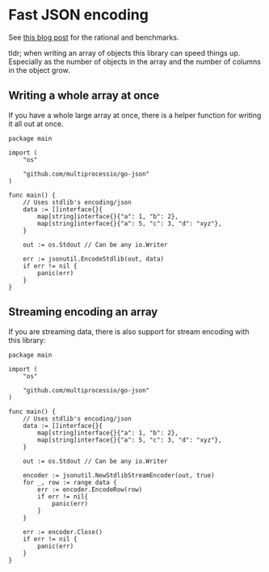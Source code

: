# Fast JSON encoding

See [this blog
post](https://datastation.multiprocess.io/blog/2022-03-03-improving-go-json-encoding-performance-for-large-arrays-of-objects.html)
for the rational and benchmarks.

tldr; when writing an array of objects this library can speed things
up. Especially as the number of objects in the array and the number of
columns in the object grow.

## Writing a whole array at once

If you have a whole large array at once, there is a helper function
for writing it all out at once.

```
package main

import (
	"os"
	
	"github.com/multiprocessio/go-json"
)

func main() {
	// Uses stdlib's encoding/json
	data := []interface{}{
		map[string]interface{}{"a": 1, "b": 2},
		map[string]interface{}{"a": 5, "c": 3, "d": "xyz"},
	}

	out := os.Stdout // Can be any io.Writer
	
	err := jsonutil.EncodeStdlib(out, data)
	if err != nil {
		panic(err)
	}
}
```

## Streaming encoding an array

If you are streaming data, there is also support for stream encoding
with this library:


```
package main

import (
	"os"
	
	"github.com/multiprocessio/go-json"
)

func main() {
	// Uses stdlib's encoding/json
	data := []interface{}{
		map[string]interface{}{"a": 1, "b": 2},
		map[string]interface{}{"a": 5, "c": 3, "d": "xyz"},
	}

	out := os.Stdout // Can be any io.Writer

	encoder := jsonutil.NewStdlibStreamEncoder(out, true)
	for _, row := range data {
		err := encoder.EncodeRow(row)
		if err != nil{
			panic(err)
		}
	}

	err := encoder.Close()
	if err != nil {
		panic(err)
	}
}
```
